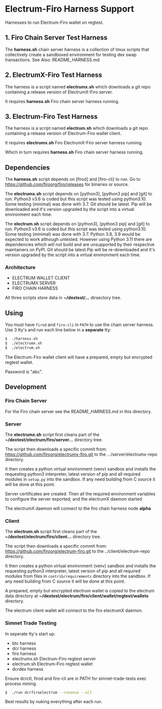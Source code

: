
# Electrum-Firo Harness Support

Harnesses to run Electrum-Firo wallet on regtest.

## 1. Firo Chain Server Test Harness

The **harness.sh** chain server harness is a collection of tmux scripts that
collectively create a sandboxed environment for testing dex swap transactions.
See Also: README_HARNESS.md

## 2. ElectrumX-Firo Test Harness

The harness is a script named **electrumx.sh** which downloads a git repo
containing a release version of ElectrumX-Firo server.

It requires **harness.sh** Firo chain server harness running.

## 3. Electrum-Firo Test Harness

The harness is a script named **electrum.sh** which downloads a git repo containing
a release version of Electrum-Firo wallet client.

It requires **electrumx.sh** Firo ElectrumX-Firo server harness running.

Which in turn requires **harness.sh** Firo chain server harness running.

## Dependencies

The **harness.sh** script depends on [firod] and [firo-cli] to run.
Go to <https://github.com/firoorg/firo/releases> for binaries or source.

The **electrumx.sh** script depends on [python3], [python3 pip] and [git] to run.
Python3 v3.6 is coded but this script was tested using python3.10. Some testing
(minimal) was done with 3.7. Git should be latest. Pip will be downloaded and it's version upgraded by the script into a virtual environment each time.

The **electrum.sh** script depends on [python3], [python3 pip] and [git] to run.
Python3 v3.6 is coded but this script was tested using python3.10. Some testing
(minimal) was done with 3.7. Python 3.8, 3.9 would be expected to work although
untested. However using Python 3.11 there are dependencies which will not build
and are unsupported by their respective maintainers on PyPI. Git should be latest.Pip will be re-downloaded and it's version upgraded by the script into a virtual environment each time.

### Architecture

- ELECTRUM WALLET CLIENT
- ELECTRUMX SERVER
- FIRO CHAIN HARNESS

All three scripts store data in **~/dextest/...** dirsectory tree.

## Using

You must have `firod` and `firo-cli` in `PATH` to use the chain server harness. Use 3 tty's
and run each line below in a **separate** tty:

```bash
$  ./harness.sh
$  ./electrumx.sh
$  ./electrum.sh
```

The Electrum-Firo wallet client will have a prepared, empty but encrypted
regtest wallet.

Password is "abc".

## Development

### Firo Chain Server

For the Firo chain server see the README_HARNESS.md in this directory.

### Server

The **electrumx.sh** script first cleans part of the **~/dextest/electrum/firo/server...**
directory tree.

The script then downloads a specific commit from:
<https://github.com/firoorg/electrumx-firo.git> to the .../server/electrumx-repo directory.

It then creates a python virtual environment (venv) sandbox and installs the
requesting python3 interpreter, latest version of pip and all required modules
in `setup.py` into the sandbox.
If any need building from C source it will be done at this point.

Server certificates are created. Then all the required environment variables to
configure the server exported; and the electrumX daemon started

The electrumX daemon will connect to the firo chain harness node **alpha**

### Client

The **electrum.sh** script first cleans part of the **~/dextest/electrum/firo/client...**
directory tree.

The script then downloads a specific commit from:
 <https://github.com/firoorg/electrum-firo.git> to the ../client/electrum-repo directory.

It then creates a python virtual environment (venv) sandbox and installs the
requesting python3 interpreter, latest version of pip and all required modules
from files in `contrib/requirements` directory into the sandbox. If any need building from C source it will be done at
this point.

A prepared, empty but encrypted electrum wallet is copied to the electrum data
directory at **~/dextest/electrum/firo/client/wallet/regtest/wallets** directory.

The electrum client wallet will connect to the firo electrumX daemon.

### Simnet Trade Testing

In seperate tty's start up:

   - btc harness
   - dcr harness
   - firo harness
   - electrumx.sh Electrum-Firo regtest server
   - electrum.sh Electrum-Firo regtest wallet
   - dcrdex harness

Ensure dcrctl, firod and firo-cli are in PATH for simnet-trade-tests exec process
mining.

```bash
$  ./run dcrfiroelectrum --runonce --all
```

Best results by nuking everything after each run.
